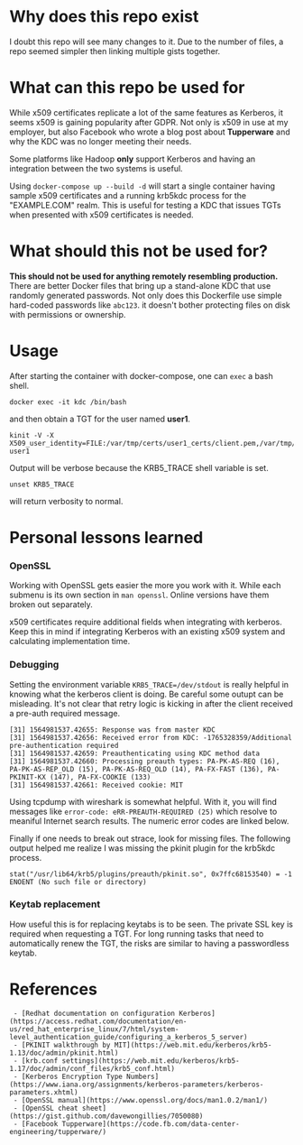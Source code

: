 # Why does this repo exist

I doubt this repo will see many changes to it.  Due to the number of
files, a repo seemed simpler then linking multiple gists together.

# What can this repo be used for

While x509 certificates replicate a lot of the same features as Kerberos, it
seems x509 is gaining popularity after GDPR. Not only is x509 in use at my
employer, but also Facebook who wrote a blog post about **Tupperware** and
why the KDC was no longer meeting their needs.

Some platforms like Hadoop **only** support Kerberos and having an integration
between the two systems is useful.

Using `docker-compose up --build -d` will start a single container having 
sample x509 certificates and a running krb5kdc process for the "EXAMPLE.COM"
realm. This is useful for testing a KDC that issues TGTs when presented with
x509 certificates is needed.

# What should this not be used for?

**This should not be used for anything remotely resembling production.**
There are better Docker files that bring up a stand-alone KDC that use
randomly generated passwords.  Not only does this Dockerfile use simple
hard-coded passwords like `abc123`. it doesn't bother protecting files on
disk with permissions or ownership.

# Usage 

After starting the container with docker-compose, one can `exec` a bash shell.

```
docker exec -it kdc /bin/bash
```

and then obtain a TGT for the user named **user1**.

```
kinit -V -X X509_user_identity=FILE:/var/tmp/certs/user1_certs/client.pem,/var/tmp/certs/user1_certs/clientkey.pem user1
```

Output will be verbose because the KRB5_TRACE shell variable is set.

```
unset KRB5_TRACE
```

will return verbosity to normal.

# Personal lessons learned

### OpenSSL

Working with OpenSSL gets easier the more you work with it.  While each submenu
is its own section in `man openssl`.  Online versions have them broken out
separately. 

x509 certificates require additional fields when integrating with kerberos. Keep
this in mind if integrating Kerberos with an existing x509 system and calculating
implementation time.

### Debugging

Setting the environment variable `KRB5_TRACE=/dev/stdout` is really helpful in 
knowing what the kerberos client is doing.  Be careful some outupt can be 
misleading.  It's not clear that retry logic is kicking in after the client
received a pre-auth required message.

```
[31] 1564981537.42655: Response was from master KDC
[31] 1564981537.42656: Received error from KDC: -1765328359/Additional pre-authentication required
[31] 1564981537.42659: Preauthenticating using KDC method data
[31] 1564981537.42660: Processing preauth types: PA-PK-AS-REQ (16), PA-PK-AS-REP_OLD (15), PA-PK-AS-REQ_OLD (14), PA-FX-FAST (136), PA-PKINIT-KX (147), PA-FX-COOKIE (133)
[31] 1564981537.42661: Received cookie: MIT
```

Using tcpdump with wireshark is somewhat helpful.  With it, you will find
messages like `error-code: eRR-PREAUTH-REQUIRED (25)` which resolve to 
meaniful Internet search results.  The numeric error codes are linked below.

Finally if one needs to break out strace, look for missing files. The following output
helped me realize I was missing the pkinit plugin for the krb5kdc process.

```
stat("/usr/lib64/krb5/plugins/preauth/pkinit.so", 0x7ffc68153540) = -1 ENOENT (No such file or directory)
```

### Keytab replacement

How useful this is for replacing keytabs is to be seen.  The private SSL key is
required when requesting a TGT.  For long running tasks that need to automatically
renew the TGT, the risks are similar to having a passwordless keytab.  

# References

     - [Redhat documentation on configuration Kerberos](https://access.redhat.com/documentation/en-us/red_hat_enterprise_linux/7/html/system-level_authentication_guide/configuring_a_kerberos_5_server)
     - [PKINIT walkthrough by MIT](https://web.mit.edu/kerberos/krb5-1.13/doc/admin/pkinit.html)
     - [krb.conf settings](https://web.mit.edu/kerberos/krb5-1.17/doc/admin/conf_files/krb5_conf.html)
     - [Kerberos Encryption Type Numbers](https://www.iana.org/assignments/kerberos-parameters/kerberos-parameters.xhtml)
     - [OpenSSL manual](https://www.openssl.org/docs/man1.0.2/man1/)
     - [OpenSSL cheat sheet](https://gist.github.com/davewongillies/7050080)
     - [Facebook Tupperware](https://code.fb.com/data-center-engineering/tupperware/)

